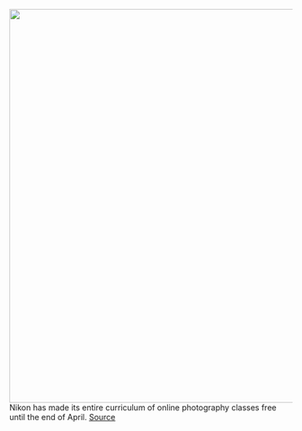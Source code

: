 <img src='https://cdn.vox-cdn.com/thumbor/kInl_9eZa0ldr7qFt_T33Y6jekQ=/0x0:2040x1360/1200x800/filters:focal(857x517:1183x843)/cdn.vox-cdn.com/uploads/chorus_image/image/66593046/cwelch_180808_2891_3797.0.jpg' width='700px' /><br/>
Nikon has made its entire curriculum of online photography classes free until the end of April.
<a href='https://www.theverge.com/2020/4/2/21204243/nikon-free-photography-classes-april'> Source <a/>